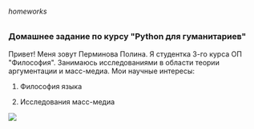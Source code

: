 ###### homeworks
### Домашнее задание по курсу "Python для гуманитариев"
Привет! Меня зовут Перминова Полина. Я студентка 3-го курса ОП "Философия". Занимаюсь исследованиями в области теории аргументации и масс-медиа. Мои научные интересы:

1. Философия языка

2. Исследования масс-медиа

![](https://yandex.ru/images/search?img_url=https%3A%2F%2Fd12swbtw719y4s.cloudfront.net%2Fimages%2Fxq3eCuLA%2FvH4pPL2mpLW6S6cF2kvE%2F083d87e428b316e06881f49f0f8dfe0b.jpeg&p=2&text=Hello%20Kitty&noreask=1&pos=68&rpt=simage&lr=117114)
